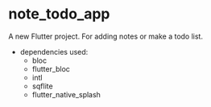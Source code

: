 # note_todo_app

A new Flutter project. For adding notes or make a todo list.

- dependencies used:
  - bloc
  - flutter_bloc
  - intl
  - sqflite
  - flutter_native_splash
